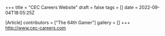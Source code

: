 +++
title = "CEC Careers Website"
draft = false
tags = []
date = 2022-09-04T18:05:25Z

[Article]
contributors = ["The 64th Gamer"]
gallery = []
+++
http://www.cec-careers.com